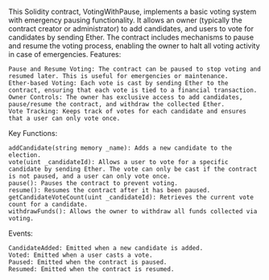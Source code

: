 This Solidity contract, VotingWithPause, implements a basic voting system with emergency pausing functionality. It allows an owner (typically the contract creator or administrator) to add candidates, and users to vote for candidates by sending Ether. The contract includes mechanisms to pause and resume the voting process, enabling the owner to halt all voting activity in case of emergencies.
Features:

    Pause and Resume Voting: The contract can be paused to stop voting and resumed later. This is useful for emergencies or maintenance.
    Ether-based Voting: Each vote is cast by sending Ether to the contract, ensuring that each vote is tied to a financial transaction.
    Owner Controls: The owner has exclusive access to add candidates, pause/resume the contract, and withdraw the collected Ether.
    Vote Tracking: Keeps track of votes for each candidate and ensures that a user can only vote once.

Key Functions:

    addCandidate(string memory _name): Adds a new candidate to the election.
    vote(uint _candidateId): Allows a user to vote for a specific candidate by sending Ether. The vote can only be cast if the contract is not paused, and a user can only vote once.
    pause(): Pauses the contract to prevent voting.
    resume(): Resumes the contract after it has been paused.
    getCandidateVoteCount(uint _candidateId): Retrieves the current vote count for a candidate.
    withdrawFunds(): Allows the owner to withdraw all funds collected via voting.

Events:

    CandidateAdded: Emitted when a new candidate is added.
    Voted: Emitted when a user casts a vote.
    Paused: Emitted when the contract is paused.
    Resumed: Emitted when the contract is resumed.
